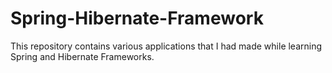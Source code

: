 # Spring-Hibernate-Framework
This repository contains various applications that I had made while learning Spring and Hibernate Frameworks.
